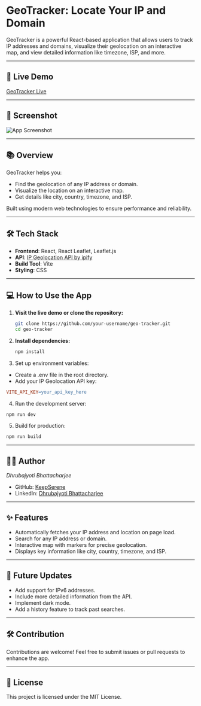 # GeoTracker: Locate Your IP and Domain

GeoTracker is a powerful React-based application that allows users to track IP addresses and domains, visualize their geolocation on an interactive map, and view detailed information like timezone, ISP, and more.

---

## 🚀 Live Demo

[GeoTracker Live](https://your-live-demo-link.com)

---

## 📸 Screenshot

![App Screenshot](./path-to-screenshot.png)

---

## 📚 Overview

GeoTracker helps you:

- Find the geolocation of any IP address or domain.
- Visualize the location on an interactive map.
- Get details like city, country, timezone, and ISP.

Built using modern web technologies to ensure performance and reliability.

---

## 🛠️ Tech Stack

- **Frontend**: React, React Leaflet, Leaflet.js
- **API**: [IP Geolocation API by ipify](https://geo.ipify.org)
- **Build Tool**: Vite
- **Styling**: CSS

---

## 💻 How to Use the App

1. **Visit the live demo or clone the repository:**
   ```bash
   git clone https://github.com/your-username/geo-tracker.git
   cd geo-tracker
   ```
2. **Install dependencies:**

   ```bash
   npm install
   ```

3. Set up environment variables:

- Create a .env file in the root directory.
- Add your IP Geolocation API key:

```makefile
VITE_API_KEY=your_api_key_here
```

4. Run the development server:

```bash
npm run dev
```

5. Build for production:

```bash
npm run build
```

---

## 👨‍💻 Author

_Dhrubajyoti Bhattacharjee_

- GitHub: [KeepSerene](https://github.com/KeepSerene)
- LinkedIn: [Dhrubajyoti Bhattacharjee](https://www.linkedin.com/in/dhrubajyoti-bhattacharjee-320822318/)

---

## ✨ Features

- Automatically fetches your IP address and location on page load.
- Search for any IP address or domain.
- Interactive map with markers for precise geolocation.
- Displays key information like city, country, timezone, and ISP.

---

## 🌟 Future Updates

- Add support for IPv6 addresses.
- Include more detailed information from the API.
- Implement dark mode.
- Add a history feature to track past searches.

---

## 🛠️ Contribution

Contributions are welcome! Feel free to submit issues or pull requests to enhance the app.

---

## 📜 License

This project is licensed under the MIT License.
